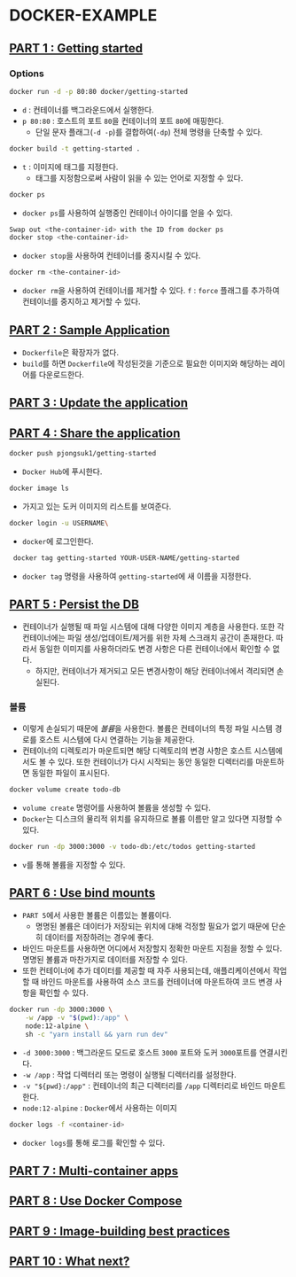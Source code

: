 # DOCKER-EXAMPLE

## [PART 1 : Getting started](https://docs.docker.com/get-started/)

### Options

```sh
docker run -d -p 80:80 docker/getting-started
```

- `d` : 컨테이너를 백그라운드에서 실행한다.
- `p 80:80` : 호스트의 포트 `80`을 컨테이너의 포트 `80`에 매핑한다.
  - 단일 문자 플래그(`-d -p`)를 결합하여(`-dp`) 전체 명령을 단축할 수 있다.

```sh
docker build -t getting-started .
```

- `t` : 이미지에 태그를 지정한다.
  - 태그를 지정함으로써 사람이 읽을 수 있는 언어로 지정할 수 있다.

```sh
docker ps
```

- `docker ps`를 사용하여 실행중인 컨테이너 아이디를 얻을 수 있다.

```sh
Swap out <the-container-id> with the ID from docker ps
docker stop <the-container-id>
```

- `docker stop`을 사용하여 컨테이너를 중지시킬 수 있다.

```sh
docker rm <the-container-id>
```

- `docker rm`을 사용하여 컨테이너를 제거할 수 있다.
  `f` : `force` 플래그를 추가하여 컨테이너를 중지하고 제거할 수 있다.

## [PART 2 : Sample Application](https://docs.docker.com/get-started/02_our_app/)

- `Dockerfile`은 확장자가 없다.
- `build`를 하면 `Dockerfile`에 작성된것을 기준으로 필요한 이미지와 해당하는 레이어를 다운로드한다.

## [PART 3 : Update the application](https://docs.docker.com/get-started/03_updating_app/)

## [PART 4 : Share the application](https://docs.docker.com/get-started/04_sharing_app/)

```sh
docker push pjongsuk1/getting-started
```

- `Docker Hub`에 푸시한다.

```sh
docker image ls
```

- 가지고 있는 도커 이미지의 리스트를 보여준다.

```sh
docker login -u USERNAME\
```

- `docker`에 로그인한다.

```sh
 docker tag getting-started YOUR-USER-NAME/getting-started
```

- `docker tag` 명령을 사용하여 `getting-started`에 새 이름을 지정한다.

## [PART 5 : Persist the DB](https://docs.docker.com/get-started/05_persisting_data/)

- 컨테이너가 실행될 때 파일 시스템에 대해 다양한 이미지 계층을 사용한다. 또한 각 컨테이너에는 파일 생성/업데이트/제거를 위한 자체 스크래치 공간이 존재한다. 따라서 동일한 이미지를 사용하더라도 변경 사항은 다른 컨테이너에서 확인할 수 없다.
  - 하지만, 컨테이너가 제거되고 모든 변경사항이 해당 컨테이너에서 격리되면 손실된다.

### 볼륨

- 이렇게 손실되기 때문에 *볼륨*을 사용한다. 볼륨은 컨테이너의 특정 파일 시스템 경로를 호스트 시스템에 다시 연결하는 기능을 제공한다.
- 컨테이너의 디렉토리가 마운트되면 해당 디렉토리의 변경 사항은 호스트 시스템에서도 볼 수 있다. 또한 컨테이너가 다시 시작되는 동안 동일한 디렉터리를 마운트하면 동일한 파일이 표시된다.

```sh
docker volume create todo-db
```

- `volume create` 명령어를 사용하여 볼륨을 생성할 수 있다.
- `Docker`는 디스크의 물리적 위치를 유지하므로 볼륨 이름만 알고 있다면 지정할 수 있다.

```sh
docker run -dp 3000:3000 -v todo-db:/etc/todos getting-started
```

- `v`를 통해 볼륨을 지정할 수 있다.

## [PART 6 : Use bind mounts](https://docs.docker.com/get-started/06_bind_mounts/)

- `PART 5`에서 사용한 볼륨은 이름있는 볼륨이다.
  - 명명된 볼륨은 데이터가 저장되는 위치에 대해 걱정할 필요가 없기 때문에 단순히 데이터를 저장하려는 경우에 좋다.
- 바인드 마운트를 사용하면 어디에서 저장할지 정확한 마운트 지점을 정할 수 있다. 명명된 볼륨과 마찬가지로 데이터를 저장할 수 있다.
- 또한 컨테이너에 추가 데이터를 제공할 때 자주 사용되는데, 애플리케이션에서 작업할 때 바인드 마운트를 사용하여 소스 코드를 컨테이너에 마운트하여 코드 변경 사항을 확인할 수 있다.

```sh
docker run -dp 3000:3000 \
    -w /app -v "$(pwd):/app" \
    node:12-alpine \
    sh -c "yarn install && yarn run dev"
```

- `-d 3000:3000` : 백그라운드 모드로 호스트 `3000` 포트와 도커 `3000`포트를 연결시킨다.
- `-w /app` : 작업 디렉터리 또는 명령이 실행될 디렉터리를 설정한다.
- `-v "${pwd}:/app"` : 컨테이너의 최근 디렉터리를 `/app` 디렉터리로 바인드 마운트 한다.
- `node:12-alpine` : `Docker`에서 사용하는 이미지

```sh
docker logs -f <container-id>
```

- `docker logs`를 통해 로그를 확인할 수 있다.

## [PART 7 : Multi-container apps](https://docs.docker.com/get-started/07_multi_container/)

## [PART 8 : Use Docker Compose](https://docs.docker.com/get-started/08_using_compose/)

## [PART 9 : Image-building best practices](https://docs.docker.com/get-started/09_image_best/)

## [PART 10 : What next?](https://docs.docker.com/get-started/11_what_next/)
